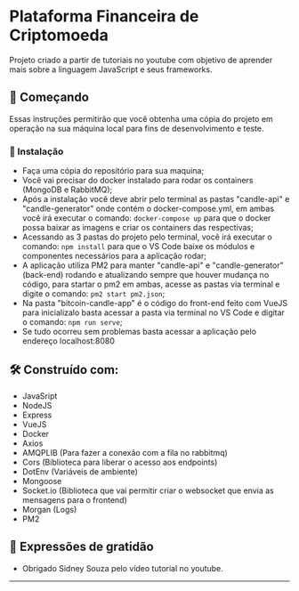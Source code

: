 # Plataforma Financeira de Criptomoeda

Projeto criado a partir de tutoriais no youtube com objetivo de aprender mais sobre a linguagem JavaScript e seus frameworks.

## 🚀 Começando

Essas instruções permitirão que você obtenha uma cópia do projeto em operação na sua máquina local para fins de desenvolvimento e teste.


### 🔧 Instalação

* Faça uma cópia do repositório para sua maquina;
* Você vai precisar do docker instalado para rodar os containers (MongoDB e RabbitMQ);
* Após a instalação você deve abrir pelo terminal as pastas "candle-api" e "candle-generator" onde contém o docker-compose.yml, em ambas você irá executar o comando: ```docker-compose up``` para que o docker possa baixar as imagens e criar os containers das respectivas;
* Acessando as 3 pastas do projeto pelo terminal, você irá executar o comando: ```npm install``` para que o VS Code baixe os módulos e componentes necessários para a aplicação rodar;
* A aplicação utiliza PM2 para manter "candle-api" e "candle-generator" (back-end) rodando e atualizando sempre que houver mudança no código, para startar o pm2 em ambas, acesse as pastas via terminal e digite o comando: ```pm2 start pm2.json```;
* Na pasta "bitcoin-candle-app" é o código do front-end feito com VueJS para inicializalo basta acessar a pasta via terminal no VS Code e digitar o comando: ```npm run serve```;
* Se tudo ocorreu sem problemas basta acessar a aplicação pelo endereço localhost:8080


## 🛠️ Construído com:

* JavaSript
* NodeJS
* Express
* VueJS
* Docker
* Axios
* AMQPLIB (Para fazer a conexão com a fila no rabbitmq)
* Cors (Biblioteca para liberar o acesso aos endpoints)
* DotEnv (Variáveis de ambiente)
* Mongoose
* Socket.io (Biblioteca que vai permitir criar o websocket que envia as mensagens para o frontend)
* Morgan (Logs)
* PM2


## 🎁 Expressões de gratidão

* Obrigado Sidney Souza pelo vídeo tutorial no youtube.

---
